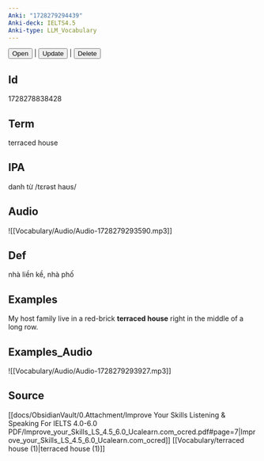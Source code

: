 ```yaml
---
Anki: "1728279294439"
Anki-deck: IELTS4.5
Anki-type: LLM_Vocabulary
---
```

<button class="anki-btn-open">Open</button> | <button class="anki-btn-update">Update</button> | <button class="anki-btn-delete">Delete</button>

## Id
1728278838428
## Term
terraced house
## IPA
danh từ /tɛrəst haʊs/
## Audio
 ![[Vocabulary/Audio/Audio-1728279293590.mp3]]
## Def
 nhà liền kề, nhà phố

## Examples
My host family live in a red-brick **terraced house** right in the middle of a long row. 

## Examples_Audio
![[Vocabulary/Audio/Audio-1728279293927.mp3]]
## Source
 [[docs/ObsidianVault/0.Attachment/Improve Your Skills Listening & Speaking For IELTS 4.0-6.0 PDF/Improve_your_Skills_LS_4.5_6.0_Ucalearn.com_ocred.pdf#page=7|Improve_your_Skills_LS_4.5_6.0_Ucalearn.com_ocred]] [[Vocabulary/terraced house (1)|terraced house (1)]]